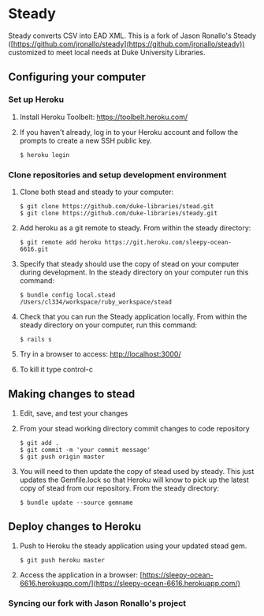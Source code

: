 # Steady

Steady converts CSV into EAD XML. This is a fork of Jason Ronallo's Steady ([https://github.com/jronallo/steady](https://github.com/jronallo/steady)) customized to meet local needs at Duke University Libraries.

## Configuring your computer

### Set up Heroku

1. Install Heroku Toolbelt: https://toolbelt.heroku.com/

2. If you haven't already, log in to your Heroku account and follow the prompts to create a new SSH public key.
    ```
    $ heroku login
    ```

### Clone repositories and setup development environment

1. Clone both stead and steady to your computer:
    ```
    $ git clone https://github.com/duke-libraries/stead.git
    $ git clone https://github.com/duke-libraries/steady.git
    ```

2. Add heroku as a git remote to steady. From within the steady directory:
    ```
    $ git remote add heroku https://git.heroku.com/sleepy-ocean-6616.git
    ```

3. Specify that steady should use the copy of stead on your computer during development.
In the steady directory on your computer run this command:
    ```
    $ bundle config local.stead /Users/cl334/workspace/ruby_workspace/stead
    ```

4. Check that you can run the Steady application locally. From within the steady directory on your computer, run this command:
    ```
    $ rails s
    ```

5. Try in a browser to access: [http://localhost:3000/](http://localhost:3000/)

6. To kill it type control-c

## Making changes to stead

1. Edit, save, and test your changes

2. From your stead working directory commit changes to code repository
    ```
    $ git add .
    $ git commit -m 'your commit message'
    $ git push origin master
    ```

3. You will need to then update the copy of stead used by steady. This just updates the Gemfile.lock so that Heroku will know to pick up the latest copy of stead from our repository. From the steady directory:
    ```
    $ bundle update --source gemname
    ```

## Deploy changes to Heroku

1. Push to Heroku the steady application using your updated stead gem.
    ```
    $ git push heroku master
    ```

2. Access the application in a browser: [https://sleepy-ocean-6616.herokuapp.com/](https://sleepy-ocean-6616.herokuapp.com/)

### Syncing our fork with Jason Ronallo's project


